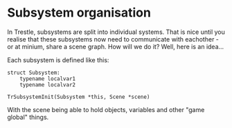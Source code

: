 # Subsystem organisation

In Trestle, subsystems are split into individual systems. That is nice until you realise that these subsystems now need to communicate with eachother - or at minium, share a scene graph. How will we do it? Well, here is an idea...

Each subsystem is defined like this:

```
struct Subsystem:
	typename localvar1
	typename localvar2

TrSubsystemInit(Subsystem *this, Scene *scene)
```

With the scene being able to hold objects, variables and other "game global" things.